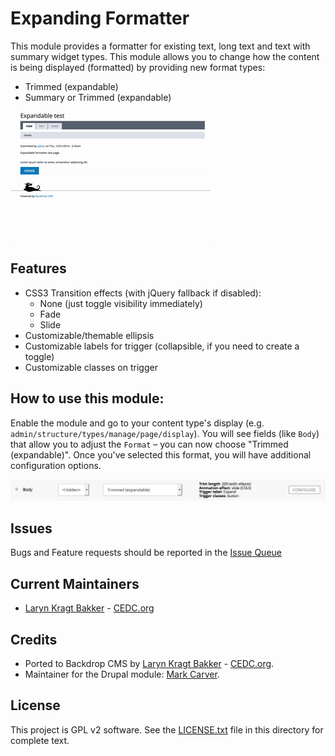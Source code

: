 # Expanding Formatter

This module provides a formatter for existing text, long text and text with 
summary widget types. This module allows you to change how the content is being 
displayed (formatted) by providing new format types:

 - Trimmed (expandable)
 - Summary or Trimmed (expandable)
 
 ![Expanding Formatter](https://github.com/backdrop-contrib/expanding_formatter/blob/1.x-1.x/images/expanding_formatter.gif "Expanding formatter demo")

## Features

- CSS3 Transition effects (with jQuery fallback if disabled):
  - None (just toggle visibility immediately)
  - Fade
  - Slide
- Customizable/themable ellipsis
- Customizable labels for trigger (collapsible, if you need to create a toggle)
- Customizable classes on trigger 

## How to use this module:

Enable the module and go to your content type's display 
(e.g. `admin/structure/types/manage/page/display`). You will see fields 
(like `Body`) that allow you to adjust the `Format` – you can now choose 
"Trimmed (expandable)". Once you've selected this format, you will have 
additional configuration options.

 ![Expanding Formatter Display Settings](https://github.com/backdrop-contrib/expanding_formatter/blob/1.x-1.x/images/expanding_formatter_display.png "Expanding formatter display settings")

## Issues

Bugs and Feature requests should be reported in the 
[Issue Queue](https://github.com/backdrop-contrib/expanding_formatter/issues)

## Current Maintainers

 - [Laryn Kragt Bakker](https://github.com/laryn) - [CEDC.org](https://cedc.org)

## Credits

- Ported to Backdrop CMS by [Laryn Kragt Bakker](https://github.com/laryn) - [CEDC.org](https://cedc.org).
- Maintainer for the Drupal module: [Mark Carver](https://github.com/markcarver).

## License

This project is GPL v2 software. See the [LICENSE.txt](https://github.com/backdrop-contrib/expanding_formatter/blob/1.x-1.x/LICENSE.txt) 
file in this directory for complete text.